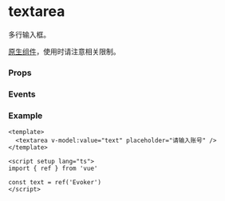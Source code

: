 # textarea

多行输入框。

[原生组件](./natively)，使用时请注意相关限制。

### Props

<Props :data="props" />

### Events

<Events :data="events" />

### Example

```vue
<template>
  <textarea v-model:value="text" placeholder="请输入账号" />
</template>

<script setup lang="ts">
import { ref } from 'vue'

const text = ref('Evoker')
</script>
```

<script setup>
const props = [
    {
        name: "value", 
        type: "string",
        default: "",
        required: true, 
        desc:"输入框的初始内容（支持 v-model:value）"
    },
    {
        name: "placeholder", 
        type:"string",
        default: "",
        required: false, 
        desc:"输入框为空时占位符"
    },
    {
        name: "placeholder-class", 
        type:"string",
        default: "textarea-placeholder",
        required: false, 
        desc:"指定 placeholder 的样式类"
    },
    {
        name: "placeholder-style", 
        type:"string",
        default: "",
        required: false, 
        desc:"指定 placeholder 的样式"
    },
    {
        name: "disabled", 
        type:"boolean",
        default: "false",
        required: false, 
        desc:"是否禁用输入框"
    },
    {
        name: "maxlength", 
        type:"number",
        default: "140",
        required: false, 
        desc:"最大输入长度，设置为 <= 0 的时候不限制最大长度"
    },
    {
        name: "focus", 
        type:"boolean",
        default: "false",
        required: false, 
        desc:"获取焦点"
    },
    {
        name: "auto-height", 
        type:"boolean",
        default: "false",
        required: false, 
        desc:"是否自适应高度，设置 auto-height 时，style.height 不生效"
    },
    {
        name: "cursor-spacing", 
        type:"number",
        default: "0",
        required: false, 
        desc:"指定光标与键盘的距离。取 textarea 距离底部的距离和 cursor-spacing 指定的距离的最小值作为光标与键盘的距离"
    },
    {
        name: "cursor", 
        type:"number",
        default: "false",
        required: false, 
        desc:"指定 focus 时的光标位置"
    },
    {
        name: "selection-start", 
        type:"number",
        default: "-1",
        required: false, 
        desc:"光标起始位置，自动聚集时有效，需与 selection-end 搭配使用"
    },
    {
        name: "selection-end", 
        type:"number",
        default: "-1",
        required: false, 
        desc:"光标结束位置，自动聚集时有效，需与 selection-start 搭配使用"
    },
    {
        name: "show-confirm-bar", 
        type:"boolean",
        default: "true",
        required: false, 
        desc:"是否显示键盘上方带有”完成“按钮那一栏"
    },
    {
        name: "adjust-position", 
        type:"boolean",
        default: "true",
        required: false, 
        desc:"键盘弹起时，如果输入框被键盘遮盖，是否自动上推页面"
    },
    {
        name: "hold-keyboard", 
        type:"boolean",
        default: "true",
        required: false, 
        desc:"focus时，点击页面的时候不收起键盘"
    },
    {
        name: "disable-default-padding", 
        type:"boolean",
        default: "false",
        required: false, 
        desc:"是否去掉 iOS 下的默认内边距"
    },
    {
        name: "confirm-type", 
        type: "string",
        default: "return",
        required: false, 
        desc:"设置键盘右下角按钮的文字",
        values: [
            { value: "send", desc: "发送" },
            { value: "search", desc: "搜索" },
            { value: "next", desc: "下一个" },
            { value: "go", desc: "前往" },
            { value: "done", desc: "完成" },
            { value: "return", desc: "换行" },
        ]
    },
    {
        name: "confirm-hold", 
        type:"boolean",
        default: "false",
        required: false, 
        desc:"点击键盘右下角按钮时是否保持键盘不收起"
    },
]

const events = [
    {
        name: "input", 
        desc: "输入的值发生变化时触发", 
        event:"{ value: string }"
    },
    {
        name: "focus", 
        desc: "输入框成为焦点时触发", 
        event:"{ value: string }"
    },
    {
        name: "blur", 
        desc: "输入框失去焦点时触发", 
        event:"{ value: string }"
    },
    {
        name: "confirm", 
        desc: "点击完成按钮时触发", 
        event:"{ value: string }"
    },
    {
        name: "keyboard-height-change", 
        desc: "键盘高度发生变化的时候触发", 
        event:"{ height: number, duration: number }"
    },
    {
        name: "linechange", 
        desc: "输入框行数变化时调用", 
        event:"{ height: number, lineCount: number }"
    },
]
</script>

